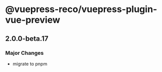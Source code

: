 # @vuepress-reco/vuepress-plugin-vue-preview

## 2.0.0-beta.17

### Major Changes

- migrate to pnpm
